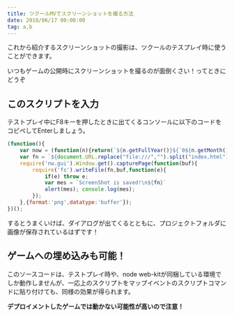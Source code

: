 ```yaml
---
title: ツクールMVでスクリーンショットを撮る方法
date: 2018/06/17 00:00:00
tag: a,b
---
```

これから紹介するスクリーンショットの撮影は、ツクールのテスプレイ時に使うことができます。

いつもゲームの公開時にスクリーンショットを撮るのが面倒くさい！ってときにどうぞ

## このスクリプトを入力
テストプレイ中にF8キーを押したときに出てくるコンソールに以下のコードをコピペしてEnterしましょう。

```js
(function(){
    var now = (function(n){return(`${n.getFullYear()}${`0${n.getMonth()+1}`.slice(-2)}${`0${n.getDate()}`.slice(-2)}${`0${n.getHours()}`.slice(-2)}${`0${n.getMinutes()}`.slice(-2)}${`0${n.getSeconds()}`.slice(-2)}${`00${n.getMilliseconds()}`.slice(-3)}`)})(new Date());
    var fn = `${document.URL.replace("file:///","").split("index.html")[0]}ss_${now}.png`;
    require('nw.gui').Window.get().capturePage(function(buf){
        require('fs').writeFile(fn,buf,function(e){
            if(e) throw e;
            var mes = `ScreenShot is saved!\n${fn}`
            alert(mes); console.log(mes);
        });
    },{format:'png',datatype:'buffer'});
})();
```
するとうまくいけば、ダイアログが出てくるとともに、プロジェクトフォルダに画像が保存されているはずです！

## ゲームへの埋め込みも可能！

このソースコードは、テストプレイ時や、node web-kitが同梱している環境でしか動作しませんが、一応上のスクリプトをマップイベントのスクリプトコマンドに貼り付けても、同様の効果が得られます。

**デプロイメントしたゲームでは動かない可能性が高いので注意！**

